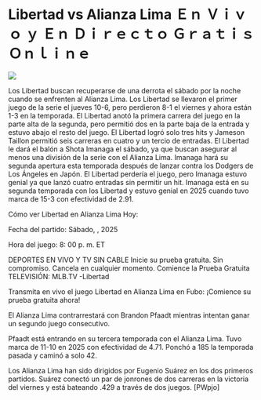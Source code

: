 # Libertad vs Alianza Lima Ｅｎ Ｖｉｖｏ ｙ Ｅｎ Ｄｉｒｅｃｔｏ Ｇｒａｔｉｓ Ｏｎｌｉｎｅ  
  
  
[![](https://i.imgur.com/qSNzIqt.png)](https://movie.rssnews.media/NhgXfMWZo.php)  
  
Los Libertad buscan recuperarse de una derrota el sábado por la noche cuando se enfrenten al Alianza Lima. Los Libertad se llevaron el primer juego de la serie el jueves 10-6, pero perdieron 8-1 el viernes y ahora están 1-3 en la temporada. El Libertad anotó la primera carrera del juego en la parte alta de la segunda, pero permitió dos en la parte baja de la entrada y estuvo abajo el resto del juego. El Libertad logró solo tres hits y Jameson Taillon permitió seis carreras en cuatro y un tercio de entradas. El Libertad le dará el balón a Shota Imanaga el sábado, ya que buscan asegurar al menos una división de la serie con el Alianza Lima. Imanaga hará su segunda apertura esta temporada después de lanzar contra los Dodgers de Los Ángeles en Japón. El Libertad perdería el juego, pero Imanaga estuvo genial ya que lanzó cuatro entradas sin permitir un hit. Imanaga está en su segunda temporada con los Libertad y estuvo genial en 2025 cuando tuvo marca de 15-3 con efectividad de 2.91.

Cómo ver Libertad en Alianza Lima Hoy:

Fecha del partido: Sábado, , 2025

Hora del juego: 8: 00 p. m. ET

DEPORTES EN VIVO Y TV SIN CABLE
Inicie su prueba gratuita. Sin compromiso. Cancela en cualquier momento.
Comience la Prueba Gratuita
TELEVISIÓN: MLB.TV -Libertad

Transmita en vivo el juego Libertad en Alianza Lima en Fubo: ¡Comience su prueba gratuita ahora! 

El Alianza Lima contrarrestará con Brandon Pfaadt mientras intentan ganar un segundo juego consecutivo.

Pfaadt está entrando en su tercera temporada con el Alianza Lima. Tuvo marca de 11-10 en 2025 con efectividad de 4.71. Ponchó a 185 la temporada pasada y caminó a solo 42.

Los Alianza Lima han sido dirigidos por Eugenio Suárez en los dos primeros partidos. Suárez conectó un par de jonrones de dos carreras en la victoria del viernes y está bateando .429 a través de dos juegos. [PWpjo]